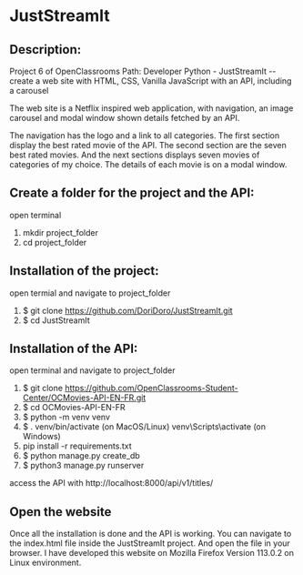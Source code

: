 # JustStreamIt


## Description:
Project 6 of OpenClassrooms Path: Developer Python - JustStreamIt -- create a web site with HTML, CSS, Vanilla JavaScript with an API, including a carousel

The web site is a Netflix inspired web application, with navigation, an image carousel and modal window shown details fetched by an API.

The navigation has the logo and a link to all categories. The first section display the best rated movie of the API. The second section are the seven best rated movies. And the next sections displays seven movies of categories of my choice. The details of each movie is on a modal window. 


## Create a folder for the project and the API:
open terminal
1. mkdir project_folder
2. cd project_folder

## Installation of the project:
open termial and navigate to project_folder
1. $ git clone https://github.com/DoriDoro/JustStreamIt.git
2. $ cd JustStreamIt

## Installation of the API:
open terminal and navigate to project_folder
1. $ git clone https://github.com/OpenClassrooms-Student-Center/OCMovies-API-EN-FR.git
2. $ cd OCMovies-API-EN-FR
3. $ python -m venv venv
4. $ . venv/bin/activate (on MacOS/Linux) venv\Scripts\activate (on Windows)
5. pip install -r requirements.txt
6. $ python manage.py create_db
7. $ python3 manage.py runserver

access the API with http://localhost:8000/api/v1/titles/


## Open the website
Once all the installation is done and the API is working. You can navigate to the index.html file inside the JustStreamIt project. And open the file in your browser. 
I have developed this website on Mozilla Firefox Version 113.0.2 on Linux environment. 
